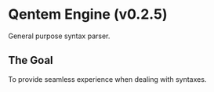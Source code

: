 # Qentem Engine (v0.2.5)
General purpose syntax parser.

## The Goal
To provide seamless experience when dealing with syntaxes.

